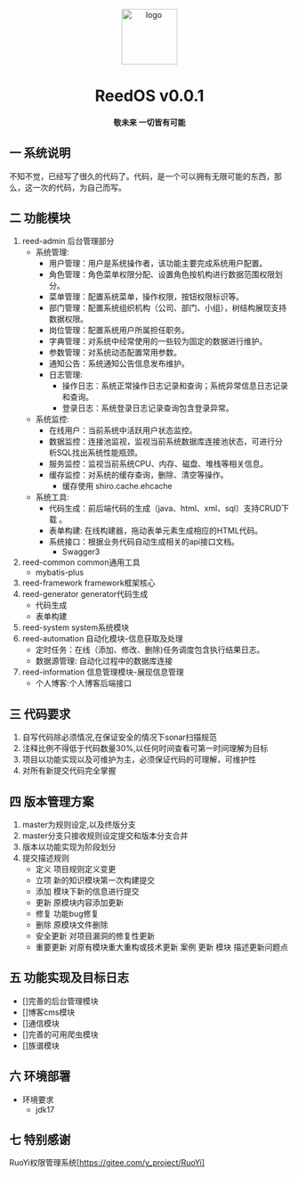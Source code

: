<p style="text-align: center;">
	<img alt="logo" style="width:100px;height:100px;" src="reed-admin/src/main/resources/static/favicon.ico">
</p>
<h1 style="text-align: center;" >ReedOS v0.0.1</h1>
<h4 style="text-align: center;">敬未来 一切皆有可能</h4>

## 一 系统说明

不知不觉，已经写了很久的代码了。代码，是一个可以拥有无限可能的东西，那么，这一次的代码，为自己而写。

## 二 功能模块

1. reed-admin 后台管理部分
    - 系统管理:
        - 用户管理：用户是系统操作者，该功能主要完成系统用户配置。
        - 角色管理：角色菜单权限分配、设置角色按机构进行数据范围权限划分。
        - 菜单管理：配置系统菜单，操作权限，按钮权限标识等。
        - 部门管理：配置系统组织机构（公司、部门、小组），树结构展现支持数据权限。
        - 岗位管理：配置系统用户所属担任职务。
        - 字典管理：对系统中经常使用的一些较为固定的数据进行维护。
        - 参数管理：对系统动态配置常用参数。
        - 通知公告：系统通知公告信息发布维护。
        - 日志管理:
            - 操作日志：系统正常操作日志记录和查询；系统异常信息日志记录和查询。
            - 登录日志：系统登录日志记录查询包含登录异常。
    - 系统监控:
        - 在线用户：当前系统中活跃用户状态监控。
        - 数据监控：连接池监视，监视当前系统数据库连接池状态，可进行分析SQL找出系统性能瓶颈。
        - 服务监控：监视当前系统CPU、内存、磁盘、堆栈等相关信息。
        - 缓存监控：对系统的缓存查询，删除、清空等操作。
            - 缓存使用 shiro.cache.ehcache
    - 系统工具:
        - 代码生成：前后端代码的生成（java、html、xml、sql）支持CRUD下载 。
        - 表单构建: 在线构建器，拖动表单元素生成相应的HTML代码。
        - 系统接口：根据业务代码自动生成相关的api接口文档。
            - Swagger3
2. reed-common common通用工具
    - mybatis-plus
3. reed-framework framework框架核心
4. reed-generator generator代码生成
    - 代码生成
    - 表单构建
5. reed-system system系统模块
6. reed-automation 自动化模块-信息获取及处理
    - 定时任务：在线（添加、修改、删除)任务调度包含执行结果日志。
    - 数据源管理: 自动化过程中的数据库连接
7. reed-information 信息管理模块-展现信息管理
    - 个人博客:个人博客后端接口

## 三 代码要求

1. 自写代码除必须情况,在保证安全的情况下sonar扫描规范
2. 注释比例不得低于代码数量30%,以任何时间查看可第一时间理解为目标
3. 项目以功能实现以及可维护为主，必须保证代码的可理解，可维护性
4. 对所有新提交代码完全掌握

## 四 版本管理方案

1. master为规则设定,以及终版分支
2. master分支只接收规则设定提交和版本分支合并
3. 版本以功能实现为阶段划分
4. 提交描述规则
    - 定义 项目规则定义变更
    - 立项 新的知识模块第一次构建提交
    - 添加 模块下新的信息进行提交
    - 更新 原模块内容添加更新
    - 修复 功能bug修复
    - 删除 原模块文件删除
    - 安全更新 对项目漏洞的修复性更新
    - 重要更新 对原有模块重大重构或技术更新
      案例 更新 模块 描述更新问题点

## 五 功能实现及目标日志

- []完善的后台管理模块
- []博客cms模块
- []通信模块
- []完善的可用爬虫模块
- []族谱模块

## 六 环境部署

- 环境要求
    - jdk17

## 七 特别感谢

RuoYi权限管理系统[https://gitee.com/y_project/RuoYi]